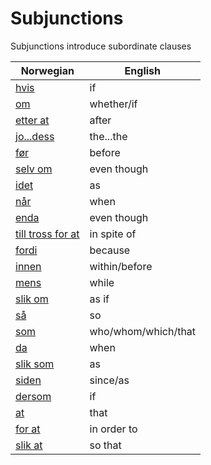 # Subjunctions

Subjunctions introduce subordinate clauses

| Norwegian | English |
| --- | --- |
| [hvis](https://www.ordnett.no/search?language=no&phrase=hvis) | if |
| [om](https://www.ordnett.no/search?language=no&phrase=om) | whether/if |
| [etter at](https://www.ordnett.no/search?language=no&phrase=etter%20at) | after |
| [jo...dess](https://www.ordnett.no/search?language=no&phrase=jo...dess) | the...the |
| [før](https://www.ordnett.no/search?language=no&phrase=før) | before |
| [selv om](https://www.ordnett.no/search?language=no&phrase=selv%20om) | even though |
| [idet](https://www.ordnett.no/search?language=no&phrase=idet) | as |
| [når](https://www.ordnett.no/search?language=no&phrase=når) | when |
| [enda](https://www.ordnett.no/search?language=no&phrase=enda) | even though |
| [till tross for at](https://www.ordnett.no/search?language=no&phrase=till%20tross%20for%20at) | in spite of |
| [fordi](https://www.ordnett.no/search?language=no&phrase=fordi) | because |
| [innen](https://www.ordnett.no/search?language=no&phrase=innen) | within/before |
| [mens](https://www.ordnett.no/search?language=no&phrase=mens) | while |
| [slik om](https://www.ordnett.no/search?language=no&phrase=slik%20om) | as if |
| [så](https://www.ordnett.no/search?language=no&phrase=så) | so |
| [som](https://www.ordnett.no/search?language=no&phrase=som) | who/whom/which/that |
| [da](https://www.ordnett.no/search?language=no&phrase=da) | when |
| [slik som](https://www.ordnett.no/search?language=no&phrase=slik%20som) | as |
| [siden](https://www.ordnett.no/search?language=no&phrase=siden) | since/as |
| [dersom](https://www.ordnett.no/search?language=no&phrase=dersom) | if |
| [at](https://www.ordnett.no/search?language=no&phrase=at) | that |
| [for at](https://www.ordnett.no/search?language=no&phrase=for%20at) | in order to |
| [slik at](https://www.ordnett.no/search?language=no&phrase=slik%20at) | so that |


